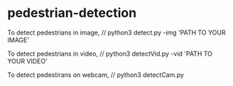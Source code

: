 # pedestrian-detection
To detect pedestrians in image, //
python3 detect.py -img 'PATH TO YOUR IMAGE'

To detect pedestrians in video, //
python3 detectVid.py -vid 'PATH TO YOUR VIDEO'

To detect pedestirans on webcam, //
python3 detectCam.py

